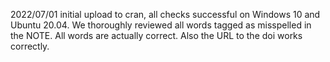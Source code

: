 2022/07/01 initial upload to cran, all checks successful on Windows 10 and Ubuntu 20.04. We thoroughly reviewed all words tagged as misspelled in the NOTE. All words are actually correct. Also the URL to the doi works correctly.